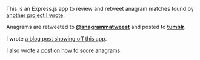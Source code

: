 This is an Express.js app to review and retweet anagram matches found by 
[another project I wrote](https://github.com/bdrupieski/AnagramFinder).

Anagrams are retweeted to **[@anagrammatweest](https://twitter.com/anagrammatweest)**
and posted to **[tumblr](http://anagrammatweest.tumblr.com/)**.

I wrote 
[a blog post showing off this app](http://blog.briandrupieski.com/building-twitter-bot-to-retweet-anagrams).

I also wrote 
[a post on how to score anagrams](http://blog.briandrupieski.com/finding-anagrams-on-twitter).